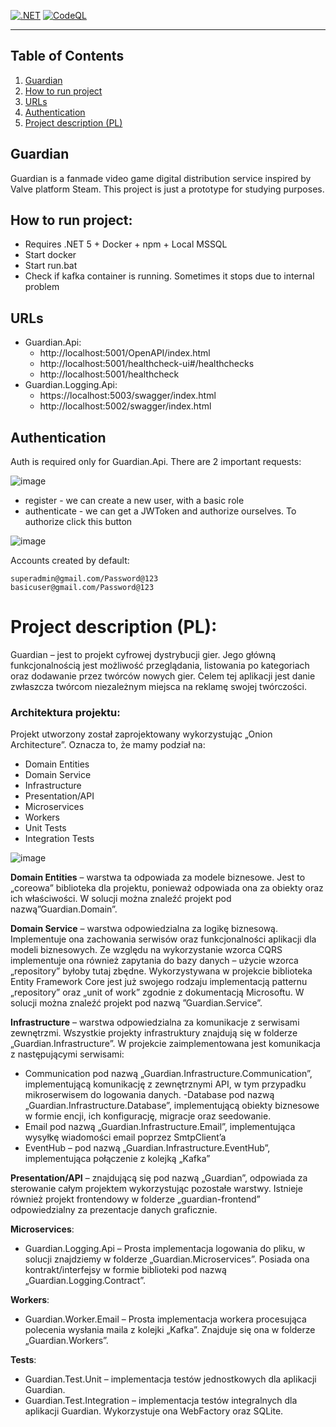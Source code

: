 
[![.NET](https://github.com/GuardianPlatform/Guardian/actions/workflows/dotnet.yml/badge.svg)](https://github.com/GuardianPlatform/Guardian/actions/workflows/dotnet.yml) [![CodeQL](https://github.com/GuardianPlatform/Guardian/actions/workflows/codeql-analysis.yml/badge.svg)](https://github.com/GuardianPlatform/Guardian/actions/workflows/codeql-analysis.yml)

---

## Table of Contents
1. [Guardian](#guardian)
2. [How to run project](#how-to-run-project)
3. [URLs](#urls)
4. [Authentication](#authentication)
5. [Project description (PL)](#project-description-pl)

## Guardian

Guardian is a fanmade video game digital distribution service inspired by Valve platform Steam. This project is just a prototype for studying purposes.

## How to run project:

- Requires .NET 5 + Docker + npm + Local MSSQL
- Start docker
- Start run.bat
- Check if kafka container is running. Sometimes it stops due to internal problem

## URLs
- Guardian.Api:
   - http://localhost:5001/OpenAPI/index.html
   - http://localhost:5001/healthcheck-ui#/healthchecks
   - http://localhost:5001/healthcheck
- Guardian.Logging.Api:
  - https://localhost:5003/swagger/index.html
  - http://localhost:5002/swagger/index.html


## Authentication
Auth is required only for Guardian.Api. There are 2 important requests:

![image](https://user-images.githubusercontent.com/20387650/179373949-96237111-f519-4cbd-a84c-a99d1ad8a942.png)

- register - we can create a new user, with a basic role
- authenticate - we can get a JWToken and authorize ourselves. To authorize click this button

![image](https://user-images.githubusercontent.com/20387650/179374107-bf0dfe2e-e3fa-4dfd-8a69-b5e2a744cf9f.png)

Accounts created by default:
```
superadmin@gmail.com/Password@123
basicuser@gmail.com/Password@123
```

# Project description (PL):<br>
Guardian – jest to projekt cyfrowej dystrybucji gier. Jego główną funkcjonalnością jest możliwość przeglądania, listowania po kategoriach oraz dodawanie przez twórców nowych gier. Celem tej aplikacji jest danie zwłaszcza twórcom niezależnym miejsca na reklamę swojej twórczości. 
### Architektura projektu:
Projekt utworzony został zaprojektowany wykorzystując „Onion Architecture”. Oznacza to, że mamy podział na:
- Domain Entities
- Domain Service
- Infrastructure
- Presentation/API
- Microservices
- Workers
- Unit Tests
- Integration Tests

![image](https://user-images.githubusercontent.com/20387650/179355166-10e79910-221d-4317-9d30-371ae82a7979.png)

**Domain Entities** – warstwa ta odpowiada za modele biznesowe. Jest to „coreowa” biblioteka dla projektu, ponieważ odpowiada ona za obiekty oraz ich właściwości. W solucji można znaleźć projekt pod nazwą”Guardian.Domain”.

**Domain Service** – warstwa odpowiedzialna za logikę biznesową. Implementuje ona zachowania serwisów oraz funkcjonalności aplikacji dla modeli biznesowych. Ze względu na wykorzystanie wzorca CQRS implementuje ona również zapytania do bazy danych – użycie wzorca „repository” byłoby tutaj zbędne. Wykorzystywana w projekcie biblioteka Entity Framework Core jest już swojego rodzaju implementacją patternu „repository” oraz „unit of work” zgodnie z dokumentacją Microsoftu. W solucji można znaleźć projekt pod nazwą ”Guardian.Service”.

**Infrastructure** – warstwa odpowiedzialna za komunikacje z serwisami zewnętrzmi. Wszystkie projekty infrastruktury znajdują się w folderze „Guardian.Infrastructure”. W projekcie zaimplementowana jest komunikacja z następującymi serwisami:
- Communication pod nazwą „Guardian.Infrastructure.Communication”, implementującą komunikację z zewnętrznymi API, w tym przypadku mikroserwisem do logowania danych. 
-Database pod nazwą „Guardian.Infrastructure.Database”, implementującą obiekty biznesowe w formie encji, ich konfigurację, migracje oraz seedowanie.
- Email pod nazwą „Guardian.Infrastructure.Email”, implementująca wysyłkę wiadomości email poprzez SmtpClient’a
- EventHub – pod nazwą „Guardian.Infrastructure.EventHub”, implementująca połączenie z kolejką „Kafka”

**Presentation/API** – znajdującą się pod nazwą „Guardian”, odpowiada za sterowanie całym projektem wykorzystując pozostałe warstwy.  Istnieje również projekt frontendowy w folderze „guardian-frontend” odpowiedzialny za prezentacje danych graficznie.

**Microservices**:
-  Guardian.Logging.Api – Prosta implementacja logowania do pliku, w solucji znajdziemy w folderze „Guardian.Microservices”. Posiada ona kontrakt/interfejsy w formie biblioteki pod nazwą „Guardian.Logging.Contract”.

**Workers**: 
- Guardian.Worker.Email – Prosta implementacja workera procesująca polecenia wysłania maila z kolejki „Kafka”. Znajduje się ona w folderze „Guardian.Workers”.

**Tests**:
- Guardian.Test.Unit – implementacja testów jednostkowych dla aplikacji Guardian.
- Guardian.Test.Integration – implementacja testów integralnych dla aplikacji Guardian. Wykorzystuje ona WebFactory oraz SQLite. 


